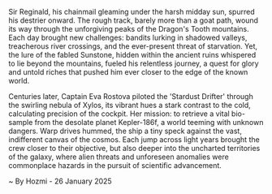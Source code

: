 
Sir Reginald, his chainmail gleaming under the harsh midday sun, spurred his destrier onward.  The rough track, barely more than a goat path, wound its way through the unforgiving peaks of the Dragon's Tooth mountains.  Each day brought new challenges: bandits lurking in shadowed valleys, treacherous river crossings, and the ever-present threat of starvation.  Yet, the lure of the fabled Sunstone, hidden within the ancient ruins whispered to lie beyond the mountains, fueled his relentless journey, a quest for glory and untold riches that pushed him ever closer to the edge of the known world.

Centuries later,  Captain Eva Rostova piloted the 'Stardust Drifter' through the swirling nebula of Xylos, its vibrant hues a stark contrast to the cold, calculating precision of the cockpit.  Her mission: to retrieve a vital bio-sample from the desolate planet Kepler-186f, a world teeming with unknown dangers.  Warp drives hummed, the ship a tiny speck against the vast, indifferent canvas of the cosmos.  Each jump across light years brought the crew closer to their objective, but also deeper into the uncharted territories of the galaxy, where alien threats and unforeseen anomalies were commonplace hazards in the pursuit of scientific advancement.

~ By Hozmi - 26 January 2025
